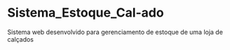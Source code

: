 # Sistema_Estoque_Cal-ado
Sistema web desenvolvido para gerenciamento de estoque de uma loja de calçados
